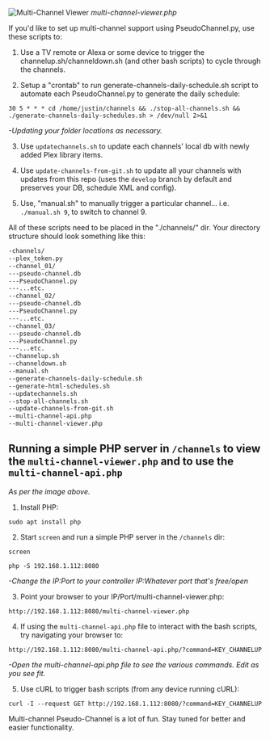 ![Multi-Channel Viewer](https://i.imgur.com/Xems6AI.jpg)
*multi-channel-viewer.php*

If you'd like to set up multi-channel support using PseudoChannel.py, use these scripts to: 

1) Use a TV remote or Alexa or some device to trigger the channelup.sh/channeldown.sh (and other bash scripts) to cycle through the channels. 

2) Setup a "crontab" to run generate-channels-daily-schedule.sh script to automate each PseudoChannel.py to generate the daily
schedule:

`30 5 * * * cd /home/justin/channels && ./stop-all-channels.sh && ./generate-channels-daily-schedules.sh > /dev/null 2>&1`

*-Updating your folder locations as necessary.*

3) Use `updatechannels.sh` to update each channels' local db with newly added Plex library items. 

4) Use `update-channels-from-git.sh` to update all your channels with updates from this repo (uses the `develop` branch by default and preserves your DB, schedule XML and config).

5) Use, "manual.sh" to manually trigger a particular channel... i.e. `./manual.sh 9`, to switch to channel 9.

All of these scripts need to be placed in the "./channels/" dir. Your directory structure should look something like this:

```bash
-channels/
--plex_token.py
--channel_01/
---pseudo-channel.db
---PseudoChannel.py
---...etc.
--channel_02/
---pseudo-channel.db
---PseudoChannel.py
---...etc.
--channel_03/
---pseudo-channel.db
---PseudoChannel.py
---...etc.
--channelup.sh
--channeldown.sh
--manual.sh
--generate-channels-daily-schedule.sh
--generate-html-schedules.sh
--updatechannels.sh
--stop-all-channels.sh
--update-channels-from-git.sh
--multi-channel-api.php
--multi-channel-viewer.php
```

## Running a simple PHP server in `/channels` to view the `multi-channel-viewer.php` and to use the `multi-channel-api.php`
*As per the image above.*

1) Install PHP:

`sudo apt install php`

2) Start `screen` and run a simple PHP server in the `/channels` dir:

`screen`

`php -S 192.168.1.112:8080`

*-Change the IP:Port to your controller IP:Whatever port that's free/open*

3) Point your browser to your IP/Port/multi-channel-viewer.php:

`http://192.168.1.112:8080/multi-channel-viewer.php`

4) If using the `multi-channel-api.php` file to interact with the bash scripts, try navigating your browser to:

`http://192.168.1.112:8080/multi-channel-api.php/?command=KEY_CHANNELUP`

*-Open the multi-channel-api.php file to see the various commands. Edit as you see fit.*

5) Use cURL to trigger bash scripts (from any device running cURL):

`curl -I --request GET http://192.168.1.112:8080/?command=KEY_CHANNELUP`

Multi-channel Pseudo-Channel is a lot of fun. Stay tuned for better and easier functionality. 
